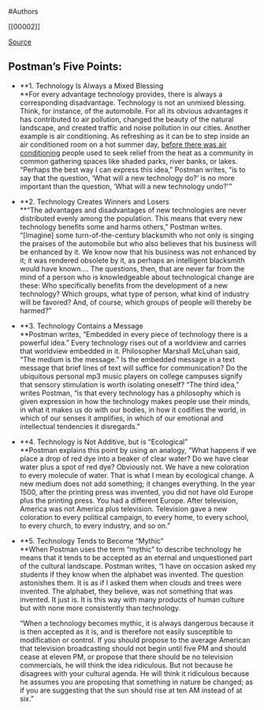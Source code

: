 #Authors 

[[00002]]

[Source](http://www.flourishonline.org/2011/06/how-to-use-technology%E2%80%94not-be-used-by-it/)

## Postman’s Five Points:

-   **1. Technology Is Always a Mixed Blessing  
    **For every advantage technology provides, there is always a corresponding disadvantage. Technology is not an unmixed blessing. Think, for instance, of the automobile. For all its obvious advantages it has contributed to air pollution, changed the beauty of the natural landscape, and created traffic and noise pollution in our cities. Another example is air conditioning. As refreshing as it can be to step inside an air conditioned room on a hot summer day, [before there was air conditioning](http://www.newyorker.com/archive/1998/06/22/1998_06_22_144_TNY_LIBRY_000015831) people used to seek relief from the heat as a community in common gathering spaces like shaded parks, river banks, or lakes. “Perhaps the best way I can express this idea,” Postman writes, “is to say that the question, ‘What will a new technology do?’ is no more important than the question, ‘What will a new technology undo?'”

-   **2. Technology Creates Winners and Losers  
    **“The advantages and disadvantages of new technologies are never distributed evenly among the population. This means that every new technology benefits some and harms others,” Postman writes. “[Imagine] some turn-of-the-century blacksmith who not only is singing the praises of the automobile but who also believes that his business will be enhanced by it. We know now that his business was not enhanced by it; it was rendered obsolete by it, as perhaps an intelligent blacksmith would have known…. The questions, then, that are never far from the mind of a person who is knowledgeable about technological change are these: Who specifically benefits from the development of a new technology? Which groups, what type of person, what kind of industry will be favored? And, of course, which groups of people will thereby be harmed?”
-   **3. Technology Contains a Message  
    **Postman writes, “Embedded in every piece of technology there is a powerful idea.” Every technology rises out of a worldview and carries that worldview embedded in it. Philosopher Marshall McLuhan said, “The medium is the message.” Is the embedded message in a text message that brief lines of text will suffice for communication? Do the ubiquitous personal mp3 music players on college campuses signify that sensory stimulation is worth isolating oneself? “The third idea,” writes Postman, “is that every technology has a philosophy which is given expression in how the technology makes people use their minds, in what it makes us do with our bodies, in how it codifies the world, in which of our senses it amplifies, in which of our emotional and intellectual tendencies it disregards.”
-   **4. Technology is Not Additive, but is “Ecological”  
    **Postman explains this point by using an analogy, “What happens if we place a drop of red dye into a beaker of clear water? Do we have clear water plus a spot of red dye? Obviously not. We have a new coloration to every molecule of water. That is what I mean by ecological change. A new medium does not add something; it changes everything. In the year 1500, after the printing press was invented, you did not have old Europe plus the printing press. You had a different Europe. After television, America was not America plus television. Television gave a new coloration to every political campaign, to every home, to every school, to every church, to every industry, and so on.”

-   **5. Technology Tends to Become “Mythic”  
    **When Postman uses the term “mythic” to describe technology he means that it tends to be accepted as an eternal and unquestioned part of the cultural landscape. Postman writes, “I have on occasion asked my students if they know when the alphabet was invented. The question astonishes them. It is as if I asked them when clouds and trees were invented. The alphabet, they believe, was not something that was invented. It just is. It is this way with many products of human culture but with none more consistently than technology. 
    
    “When a technology becomes mythic, it is always dangerous because it is then accepted as it is, and is therefore not easily susceptible to modification or control. If you should propose to the average American that television broadcasting should not begin until five PM and should cease at eleven PM, or propose that there should be no television commercials, he will think the idea ridiculous. But not because he disagrees with your cultural agenda. He will think it ridiculous because he assumes you are proposing that something in nature be changed; as if you are suggesting that the sun should rise at ten AM instead of at six.”